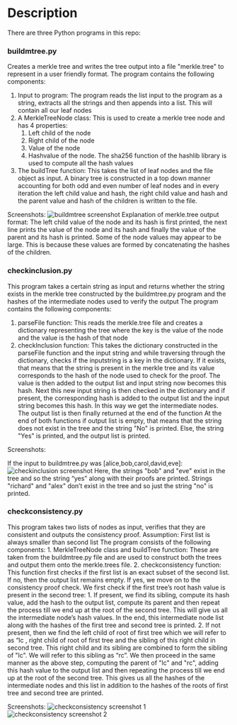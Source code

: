 # Description
There are three Python programs in this repo:

### buildmtree.py
Creates a merkle tree and writes the tree output into a file "merkle.tree" to represent in a user friendly format. 
The program contains the following components:
   1. Input to program: The program reads the list input to the program as a string, extracts all the strings and then appends into a         list. This will contain all our leaf nodes
   2. A MerkleTreeNode class: This is used to create a merkle tree node and has 4 properties:
      1. Left child of the node
      2. Right child of the node
      3. Value of the node
      4. Hashvalue of the node. The sha256 function of the hashlib library is used to compute all the hash values
   3. The buildTree function: This takes the list of leaf nodes and the file object as input. A binary tree is constructed in a top down       manner accounting for both odd and even number of leaf nodes and in every iteration the left child value and hash, the right             child value and hash and the parent value and hash of the children is written to the file.

Screenshots:
![buildmtree screenshot](https://github.com/droid76/Merkle-Tree/blob/master/Screenshots/buildmtree.png)
Explanation of merkle.tree output format:
The left child value of the node and its hash is first printed, the next line prints the value of the node and its hash and finally      the value of the parent and its hash is printed. Some of the node values may appear to be large. This is because these values are        formed by concatenating the hashes of the children.

### checkinclusion.py
This program takes a certain string as input and returns whether the string exists in the merkle tree constructed by the         buildmtree.py program and the hashes of the intermediate nodes used to verify the output
The program contains the following components:
   1.  parseFile function: This reads the merkle.tree file and creates a dictionary representing the tree where the key is the value of        the node and the value is the hash of that node
   2.  checkInclusion function: This takes the dictionary constructed in the parseFile function and the input string and while                  traversing through the dictionary, checks if the inputstring is a key in the dictionary. If it exists, that means that the string        is present in the merkle tree and its value corresponds to the hash of the node used to check for the proof. The value is then          added to the output list and input string now becomes this hash. Next this new input string is then checked in the dictionary and        if present, the corresponding hash is added to the output list and the input string becomes this hash. In this way we get the            intermediate nodes. The output list is then finally returned at the end of the function
At the end of both functions if output list is empty, that means that the string does not exist in the tree and the string "No" is printed. Else, the string "Yes" is printed, and the output list is printed.

Screenshots:

If the input to buildmtree.py was [alice,bob,carol,david,eve]:
![checkinclusion screenshot](https://github.com/droid76/Merkle-Tree/blob/master/Screenshots/checkinclusion.png)
Here, the strings "bob" and "eve" exist in the tree and so the string “yes” along with their proofs are printed. Strings "richard" and "alex" don’t exist in the tree and so just the string "no" is printed.

### checkconsistency.py
This program takes two lists of nodes as input, verifies that they are consistent and outputs the consistency proof. Assumption: First list is always smaller than second list
The program consists of the following components:
    1. MerkleTreeNode class and buildTree function: These are taken from the buildmtree.py file and are used to construct both the trees        and output them onto the merkle.trees file.
    2. checkconsistency function: This function first checks if the first list is an exact subset of the second list. If no, then the          output list remains empty. If yes, we move on to the consistency proof check. We first check if the first tree’s root hash value        is present in the second tree:
       1. If present, we find its sibling, compute its hash value, add the hash to the output list, compute its parent and then repeat             the process till we end up at the root of the second tree. This will give us all the intermediate node’s hash values. In the             end, this intermediate node list along with the hashes of the first tree and second tree is printed. 
       2. If not present, then we find the left child of root of first tree which we will refer to as “lc , right child of root of first           tree and the sibling of this right child in second tree. This right child and its sibling are combined to form the sibling of           "lc". We will refer to this sibling as “rc”. We then proceed in the same manner as the above step, computing the parent of               "lc" and "rc", adding this hash value to the output list and then repeating the process till we end up at the root of the               second tree. This gives us all the hashes of the intermediate nodes and this list in addition to the hashes of the roots of             first tree and second tree are printed.

Screenshots:
![checkconsistency screenshot 1](https://github.com/droid76/Merkle-Tree/blob/master/Screenshots/checkconsistency-1.png)
![checkconsistency screenshot 2](https://github.com/droid76/Merkle-Tree/blob/master/Screenshots/checkconsistency-2.png)
